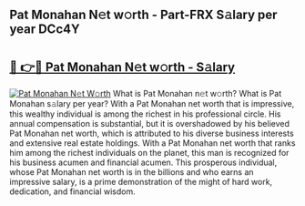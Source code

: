 ## Pat Monahan N𝚎t w𝚘rth - Part-FRX S𝚊lary per year DCc4Y

# <h2><a href="http://gc0gd06.nevu.top/?p=Pat+Monahan">🔗 👉🔴 Pat Monahan N𝚎t w𝚘rth - S𝚊lary</a></h2>

[![Pat Monahan N𝚎t W𝚘rth](https://i.imgur.com/Oavwk0R.jpeg)](http://gc0gd06.nevu.top/?p=Pat+Monahan)
What is Pat Monahan n𝚎t w𝚘rth? What is Pat Monahan s𝚊lary per year?
With a Pat Monahan net worth that is impressive, this wealthy individual is among the richest in his professional circle. His annual compensation is substantial, but it is overshadowed by his believed Pat Monahan net worth, which is attributed to his diverse business interests and extensive real estate holdings. With a Pat Monahan net worth that ranks him among the richest individuals on the planet, this man is recognized for his business acumen and financial acumen. This prosperous individual, whose Pat Monahan net worth is in the billions and who earns an impressive salary, is a prime demonstration of the might of hard work, dedication, and financial wisdom.
